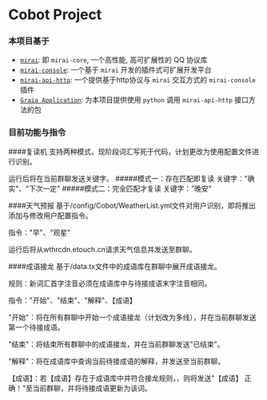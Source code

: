 # Cobot Project

### **本项目基于**
 - [`mirai`](https://github.com/mamoe/mirai): 即 `mirai-core`, 一个高性能, 高可扩展性的 QQ 协议库
 - [`mirai-console`](https://github.com/mamoe/mirai-console): 一个基于 `mirai` 开发的插件式可扩展开发平台
 - [`mirai-api-http`](https://github.com/project-mirai/mirai-api-http): 一个提供基于http协议与 `mirai` 交互方式的 `mirai-console` 插件
 - [`Graia Application`](https://github.com/GraiaProject/Application): 为本项目提供使用 `python` 调用 `mirai-api-http` 接口方法的包

 ### **目前功能与指令**
 ####复读机
 支持两种模式，现阶段词汇写死于代码，计划更改为使用配置文件进行识别。
 
 运行后将在当前群聊发送关键字。
 #####模式一：存在匹配即复读
 关键字："确实"、"下次一定"
 #####模式二：完全匹配才复读
 关键字："晚安"
 
 ####天气预报
 基于/config/Cobot/WeatherList.yml文件对用户识别，即将推出添加与修改用户配置指令。
 
 指令："早"、"观星"
 
 运行后将从wthrcdn.etouch.cn请求天气信息并发送至群聊。
 
 ####成语接龙
 基于/data.tx文件中的成语库在群聊中展开成语接龙。
 
 规则：新词汇首字注音必须在成语库中与待接成语末字注音相同。
 
 指令："开始"、"结束"、"解释"、【成语】
 
 "开始"：将在所有群聊中开始一个成语接龙（计划改为多线），并在当前群聊发送第一个待接成语。
 
 "结束"：将结束所有群聊中的成语接龙，并在当前群聊发送"已结束"。
 
 "解释"：将在成语库中查询当前待接成语的解释，并发送至当前群聊。
 
 【成语】：若【成语】存在于成语库中并符合接龙规则，，则将发送"【成语】 正确！"至当前群聊，并将待接成语更新为该词。